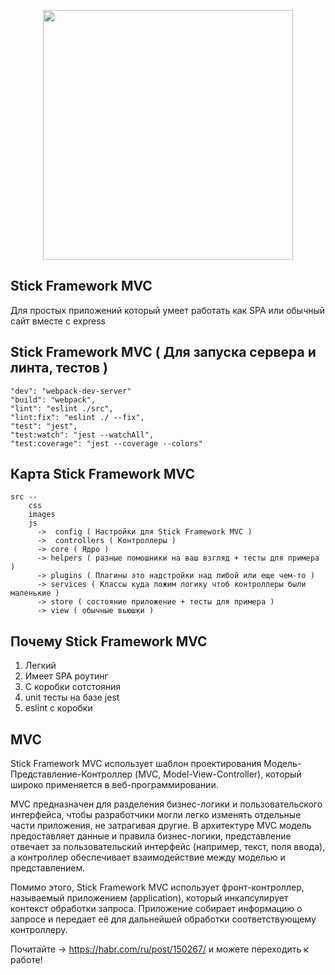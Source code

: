 <p align="center"><img src="http://assets.stickpng.com/images/5e96ccd95f9329000478e055.png" width="400"></p>


## Stick Framework MVC

Для простых приложений который умеет работать как SPA или обычный сайт вместе с express

## Stick Framework MVC ( Для запуска сервера и линта, тестов )

    "dev": "webpack-dev-server"
    "build": "webpack",
    "lint": "eslint ./src",
    "lint:fix": "eslint ./ --fix",
    "test": "jest",
    "test:watch": "jest --watchAll",
    "test:coverage": "jest --coverage --colors"

## Карта Stick Framework MVC

    src --
        css
        images
        js
          ->  config ( Настройки для Stick Framework MVC )
          ->  controllers ( Контроллеры )
          -> core ( Ядро )
          -> helpers ( разные помошники на ваш взгляд + тесты для примера )
          -> plugins ( Плагины это надстройки над либой или еще чем-то )
          -> services ( Классы куда ложим логику чтоб контроллеры были маленькие )
          -> store ( состояние приложение + тесты для примера )
          -> view ( обычные вьюшки )
       
## Почему Stick Framework MVC 
1) Легкий
2) Имеет SPA роутинг
3) С коробки сотстояния 
4) unit тесты на базе jest
5) eslint с коробки   

## MVC

Stick Framework MVC использует шаблон проектирования Модель-Представление-Контроллер (MVC, Model-View-Controller), который широко применяется в веб-программировании.

MVC предназначен для разделения бизнес-логики и пользовательского интерфейса, чтобы разработчики могли легко изменять отдельные части приложения, не затрагивая другие. В архитектуре MVC модель предоставляет данные и правила бизнес-логики, представление отвечает за пользовательский интерфейс (например, текст, поля ввода), а контроллер обеспечивает взаимодействие между моделью и представлением.

Помимо этого, Stick Framework MVC использует фронт-контроллер, называемый приложением (application), который инкапсулирует контекст обработки запроса. Приложение собирает информацию о запросе и передает её для дальнейшей обработки соответствующему контроллеру.

Почитайте -> https://habr.com/ru/post/150267/ и можете переходить к работе!